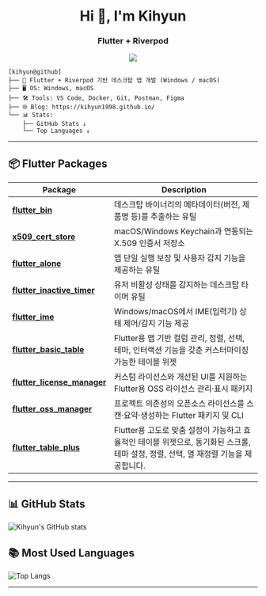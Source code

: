 <h1 align="center">Hi 👋, I'm Kihyun</h1>
<h3 align="center">Flutter + Riverpod</h3>

<p align="center">
  <a href="https://kihyun1998.github.io/" target="_blank">
    <img src="https://img.shields.io/badge/Visit%20My%20Blog-181717?style=for-the-badge&logo=github&logoColor=white"/>
  </a>
</p>

```
[kihyun@github]
├── 💼 Flutter + Riverpod 기반 데스크탑 앱 개발 (Windows / macOS)
├── 🖥️ OS: Windows, macOS
├── 🛠️ Tools: VS Code, Docker, Git, Postman, Figma
├── 🌐 Blog: https://kihyun1998.github.io/
└── 📊 Stats:
    ├── GitHub Stats ↓
    └── Top Languages ↓
```

---

## 📦 Flutter Packages

| Package | Description |
|--------|-------------|
| [**flutter_bin**](https://pub.dev/packages/flutter_bin) | 데스크탑 바이너리의 메타데이터(버전, 제품명 등)를 추출하는 유틸 |
| [**x509_cert_store**](https://pub.dev/packages/x509_cert_store) | macOS/Windows Keychain과 연동되는 X.509 인증서 저장소 |
| [**flutter_alone**](https://pub.dev/packages/flutter_alone) | 앱 단일 실행 보장 및 사용자 감지 기능을 제공하는 유틸 |
| [**flutter_inactive_timer**](https://pub.dev/packages/flutter_inactive_timer) | 유저 비활성 상태를 감지하는 데스크탑 타이머 유틸 |
| [**flutter_ime**](https://pub.dev/packages/flutter_ime) | Windows/macOS에서 IME(입력기) 상태 제어/감지 기능 제공 |
| [**flutter_basic_table**](https://pub.dev/packages/flutter_basic_table) | Flutter용 맵 기반 컬럼 관리, 정렬, 선택, 테마, 인터랙션 기능을 갖춘 커스터마이징 가능한 테이블 위젯 |
| [**flutter_license_manager**](https://pub.dev/packages/flutter_license_manager) | 커스텀 라이선스와 개선된 UI를 지원하는 Flutter용 OSS 라이선스 관리·표시 패키지 |
| [**flutter_oss_manager**](https://pub.dev/packages/flutter_oss_manager) | 프로젝트 의존성의 오픈소스 라이선스를 스캔·요약·생성하는 Flutter 패키지 및 CLI |
| [**flutter_table_plus**](https://pub.dev/packages/flutter_table_plus) | Flutter용 고도로 맞춤 설정이 가능하고 효율적인 테이블 위젯으로, 동기화된 스크롤, 테마 설정, 정렬, 선택, 열 재정렬 기능을 제공합니다. |

---

## 📊 GitHub Stats
![Kihyun's GitHub stats](https://github-readme-stats.vercel.app/api?username=kihyun1998&show_icons=true&theme=radical)

## 📚 Most Used Languages
![Top Langs](https://github-readme-stats.vercel.app/api/top-langs/?username=kihyun1998&layout=compact&theme=radical)

---

